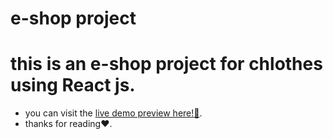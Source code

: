# e-shop project

# this is an e-shop project for chlothes using React js.


* you can visit the  <a href="https://animated-paprenjak-04078b.netlify.app/">live demo preview here!🫵</a>.
* thanks for reading❤️.
